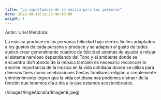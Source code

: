```yaml
---
title: "Lo importancia de la música para las personas"
date: 2022-09-14T12:33:46+10:00
weight: 1
---
```

Autor: Uriel Mendoza

La música produce en las personas felicidad bajo ciertos límites adaptados a los gustos de cada persona y produce y se adaptan al gusto de todos suelen crear generalmente cuadros de felicidad además de ayudar a relajar el sistema nervioso dependiendo del Tono y el ambiente donde se encuentra disfrutando de la música también es necesario reconocer la enorme importancia de la música en la vida cotidiana donde se utiliza para diversos fines como celebraciones fiestas familiares religión o simplemente entretenimiento logran que la vida cotidiana nos podemos distraer de la tensión que tenemos día a día a la que estamos acostumbrados.

(/images/ImgeAlondra/Imagen8.jpeg)
